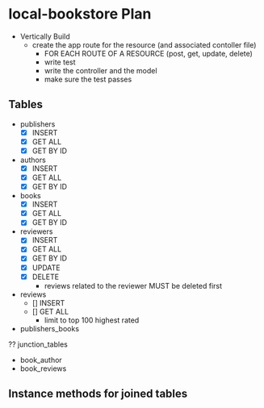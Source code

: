 # local-bookstore Plan

- Vertically Build
  - create the app route for the resource (and associated contoller file)
    - FOR EACH ROUTE OF A RESOURCE (post, get, update, delete)
    - write test
    - write the controller and the model
    - make sure the test passes

## Tables

- publishers
  - [x] INSERT
  - [x] GET ALL
  - [x] GET BY ID
- authors
  - [x] INSERT
  - [x] GET ALL
  - [x] GET BY ID
- books
  - [x] INSERT
  - [x] GET ALL
  - [x] GET BY ID
- reviewers
  - [x] INSERT
  - [x] GET ALL
  - [x] GET BY ID
  - [x] UPDATE
  - [x] DELETE
    - reviews related to the reviewer MUST be deleted first
- reviews
  - [] INSERT
  - [] GET ALL
    - limit to top 100 highest rated
- publishers_books

?? junction_tables

- book_author
- book_reviews

## Instance methods for joined tables
